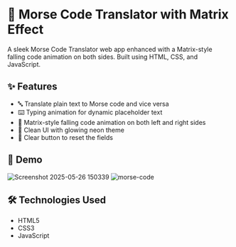 # 🧠 Morse Code Translator with Matrix Effect

A sleek Morse Code Translator web app enhanced with a Matrix-style falling code animation on both sides. Built using HTML, CSS, and JavaScript.

## ✨ Features

- 🔤 Translate plain text to Morse code and vice versa
- ⌨️ Typing animation for dynamic placeholder text
- 🌌 Matrix-style falling code animation on both left and right sides
- 🧪 Clean UI with glowing neon theme
- 🔁 Clear button to reset the fields

## 🚀 Demo

![Screenshot 2025-05-26 150339](https://github.com/user-attachments/assets/49ac1ac9-3747-466e-98a0-81a316dd784f)
![morse-code](https://github.com/user-attachments/assets/6b9ee0e9-4a32-498d-99be-c3920a43f212)



## 🛠️ Technologies Used

- HTML5
- CSS3
- JavaScript